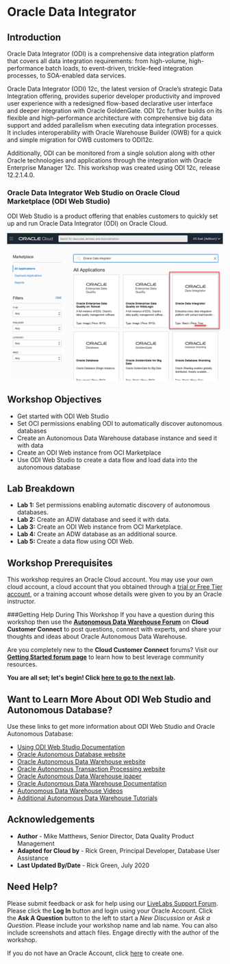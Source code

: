 # Oracle Data Integrator

## Introduction
Oracle Data Integrator (ODI) is a comprehensive data integration platform that covers all data integration requirements: from high-volume, high-performance batch loads, to event-driven, trickle-feed integration processes, to SOA-enabled data services.

Oracle Data Integrator (ODI) 12c, the latest version of Oracle’s strategic Data Integration offering, provides superior developer productivity and improved user experience with a redesigned flow-based declarative user interface and deeper integration with Oracle GoldenGate. ODI 12c further builds on its flexible and high-performance architecture with comprehensive big data support and added parallelism when executing data integration processes. It includes interoperability with Oracle Warehouse Builder (OWB) for a quick and simple migration for OWB customers to ODI12c.

Additionally, ODI can be monitored from a single solution along with other Oracle technologies and applications through the integration with Oracle Enterprise Manager 12c. This workshop was created using ODI 12c, release 12.2.1.4.0.

### Oracle Data Integrator Web Studio on Oracle Cloud Marketplace (ODI Web Studio)
ODI Web Studio is a product offering that enables customers to quickly set up and run Oracle Data Integrator (ODI) on Oracle Cloud.  

![](./images/odi_marketplace.png " ")

## Workshop Objectives

-   Get started with ODI Web Studio
-   Set OCI permissions enabling ODI to automatically discover autonomous databases
-   Create an Autonomous Data Warehouse database instance and seed it with data
-   Create an ODI Web instance from OCI Marketplace
-   Use ODI Web Studio to create a data flow and load data into the autonomous database

## Lab Breakdown
- **Lab 1:** Set permissions enabling automatic discovery of autonomous databases.
- **Lab 2:** Create an ADW database and seed it with data.
- **Lab 3:** Create an ODI Web instance from OCI Marketplace.
- **Lab 4:** Create an ADW database as an additional source.
- **Lab 5:** Create a data flow using ODI Web.

## Workshop Prerequisites
This workshop requires an Oracle Cloud account. You may use your own cloud account, a cloud account that you obtained through a <a href="https://www.oracle.com/cloud/free/" target="\_blank">trial or Free Tier account</a>, or a training account whose details were given to you by an Oracle instructor.

###Getting Help During This Workshop
If you have a question during this workshop then use the <a href="https://cloudcustomerconnect.oracle.com/resources/32a53f8587/summary" target="\_blank">**Autonomous Data Warehouse Forum**</a> on **Cloud Customer Connect** to post questions, connect with experts, and share your thoughts and ideas about Oracle Autonomous Data Warehouse.

Are you completely new to the **Cloud Customer Connect**</a> forums? Visit our <a href="https://cloudcustomerconnect.oracle.com/pages/1f00b02b84" target="\_blank">**Getting Started forum page**</a> to learn how to best leverage community resources.

**You are all set; let's begin! Click [here to go to the next lab](#next).**

## Want to Learn More About ODI Web Studio and Autonomous Database?

Use these links to get more information about ODI Web Studio and Oracle Autonomous Database:

- <a href="https://docs.oracle.com/en/middleware/fusion-middleware/data-integrator/12.2.1.4/odi-marketplace/using-odi-web-studio.html#GUID-F4BEE72A-A07B-4275-B918-DFF33A314F0D" target="\_blank">Using ODI Web Studio Documentation</a>
- <a href="https://www.oracle.com/database/autonomous-database.html" target="\_blank">Oracle Autonomous Database website</a>
- <a href="https://www.oracle.com/database/adw-cloud.html" target="\_blank">Oracle Autonomous Data Warehouse website</a>
- <a href="https://www.oracle.com/database/atp-cloud.html" target="\_blank">Oracle Autonomous Transaction Processing website</a>
- <a href="http://www.oracle.com/us/products/database/autonomous-dw-cloud-ipaper-3938921.pdf" target="\_blank">Oracle Autonomous Data Warehouse ipaper</a>
- <a href="https://docs.oracle.com/en/cloud/paas/autonomous-data-warehouse-cloud/index.html" target="\_blank">Oracle Autonomous Data Warehouse Documentation</a>
- <a href="https://docs.oracle.com/en/cloud/paas/autonomous-data-warehouse-cloud/videos.html" target="\_blank">Autonomous Data Warehouse Videos</a>
- <a href="https://docs.oracle.com/en/cloud/paas/autonomous-data-warehouse-cloud/tutorials.html" target="\_blank">Additional Autonomous Data Warehouse Tutorials</a>


## Acknowledgements

 - **Author** - Mike Matthews, Senior Director, Data Quality Product Management
 - **Adapted for Cloud by** - Rick Green, Principal Developer, Database User Assistance
 - **Last Updated By/Date** - Rick Green, July 2020

## Need Help?
Please submit feedback or ask for help using our [LiveLabs Support Forum](https://community.oracle.com/tech/developers/categories/livelabsdiscussions). Please click the **Log In** button and login using your Oracle Account. Click the **Ask A Question** button to the left to start a *New Discussion* or *Ask a Question*.  Please include your workshop name and lab name.  You can also include screenshots and attach files.  Engage directly with the author of the workshop.

If you do not have an Oracle Account, click [here](https://profile.oracle.com/myprofile/account/create-account.jspx) to create one.
